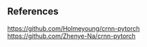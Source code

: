 ## References
https://github.com/Holmeyoung/crnn-pytorch \
https://github.com/Zhenye-Na/crnn-pytorch